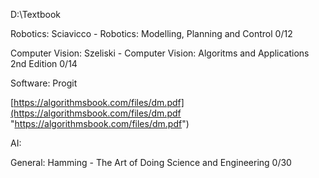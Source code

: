 D:\Textbook



Robotics:
Sciavicco - Robotics: Modelling, Planning and Control 0/12

Computer Vision:
Szeliski - Computer Vision: Algoritms and Applications 2nd Edition 0/14

Software:
Progit

[https://algorithmsbook.com/files/dm.pdf](https://algorithmsbook.com/files/dm.pdf "https://algorithmsbook.com/files/dm.pdf")

AI:

General:
Hamming - The Art of Doing Science and Engineering 0/30
